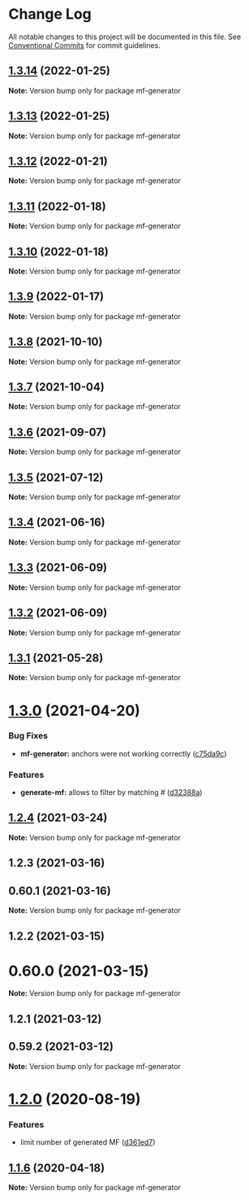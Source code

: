 # Change Log

All notable changes to this project will be documented in this file.
See [Conventional Commits](https://conventionalcommits.org) for commit guidelines.

## [1.3.14](https://github.com/cheminfo/mass-tools/compare/mf-generator@1.3.13...mf-generator@1.3.14) (2022-01-25)

**Note:** Version bump only for package mf-generator





## [1.3.13](https://github.com/cheminfo/mass-tools/compare/mf-generator@1.3.12...mf-generator@1.3.13) (2022-01-25)

**Note:** Version bump only for package mf-generator





## [1.3.12](https://github.com/cheminfo/mass-tools/compare/mf-generator@1.3.11...mf-generator@1.3.12) (2022-01-21)

**Note:** Version bump only for package mf-generator





## [1.3.11](https://github.com/cheminfo/mass-tools/compare/mf-generator@1.3.10...mf-generator@1.3.11) (2022-01-18)

**Note:** Version bump only for package mf-generator





## [1.3.10](https://github.com/cheminfo/mass-tools/compare/mf-generator@1.3.9...mf-generator@1.3.10) (2022-01-18)

**Note:** Version bump only for package mf-generator





## [1.3.9](https://github.com/cheminfo/mass-tools/compare/mf-generator@1.3.8...mf-generator@1.3.9) (2022-01-17)

**Note:** Version bump only for package mf-generator





## [1.3.8](https://github.com/cheminfo/mass-tools/compare/mf-generator@1.3.7...mf-generator@1.3.8) (2021-10-10)

**Note:** Version bump only for package mf-generator





## [1.3.7](https://github.com/cheminfo/mass-tools/compare/mf-generator@1.3.6...mf-generator@1.3.7) (2021-10-04)

**Note:** Version bump only for package mf-generator





## [1.3.6](https://github.com/cheminfo/mass-tools/compare/mf-generator@1.3.5...mf-generator@1.3.6) (2021-09-07)

**Note:** Version bump only for package mf-generator





## [1.3.5](https://github.com/cheminfo/mass-tools/compare/mf-generator@1.3.4...mf-generator@1.3.5) (2021-07-12)

**Note:** Version bump only for package mf-generator





## [1.3.4](https://github.com/cheminfo/mass-tools/compare/mf-generator@1.3.3...mf-generator@1.3.4) (2021-06-16)

**Note:** Version bump only for package mf-generator





## [1.3.3](https://github.com/cheminfo/mass-tools/compare/mf-generator@1.3.2...mf-generator@1.3.3) (2021-06-09)

**Note:** Version bump only for package mf-generator





## [1.3.2](https://github.com/cheminfo/mass-tools/compare/mf-generator@1.3.1...mf-generator@1.3.2) (2021-06-09)

**Note:** Version bump only for package mf-generator





## [1.3.1](https://github.com/cheminfo/mass-tools/compare/mf-generator@1.3.0...mf-generator@1.3.1) (2021-05-28)

**Note:** Version bump only for package mf-generator





# [1.3.0](https://github.com/cheminfo/mass-tools/compare/mf-generator@1.2.4...mf-generator@1.3.0) (2021-04-20)


### Bug Fixes

* **mf-generator:** anchors were not working correctly ([c75da9c](https://github.com/cheminfo/mass-tools/commit/c75da9c5dc3d66d665f5fa98780173dd44c57ede))


### Features

* **generate-mf:** allows to filter by matching # ([d32388a](https://github.com/cheminfo/mass-tools/commit/d32388acd9135f4315ead101c25312de4628f35c))





## [1.2.4](https://github.com/cheminfo/mass-tools/compare/mf-generator@1.2.3...mf-generator@1.2.4) (2021-03-24)

**Note:** Version bump only for package mf-generator





## 1.2.3 (2021-03-16)



## 0.60.1 (2021-03-16)

**Note:** Version bump only for package mf-generator





## 1.2.2 (2021-03-15)



# 0.60.0 (2021-03-15)

**Note:** Version bump only for package mf-generator





## 1.2.1 (2021-03-12)



## 0.59.2 (2021-03-12)

**Note:** Version bump only for package mf-generator





# [1.2.0](https://github.com/cheminfo/mass-tools/compare/mf-generator@1.1.6...mf-generator@1.2.0) (2020-08-19)

### Features

- limit number of generated MF ([d361ed7](https://github.com/cheminfo/mass-tools/commit/d361ed75f1d129fda64b19c2ee3cd421486aeeac))

## [1.1.6](https://github.com/cheminfo/mass-tools/compare/mf-generator@1.1.5...mf-generator@1.1.6) (2020-04-18)

**Note:** Version bump only for package mf-generator

